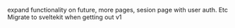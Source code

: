 expand functionality on future, more pages, sesion page with user auth. Etc
Migrate to sveltekit when getting out v1